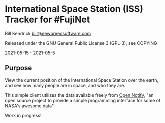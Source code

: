 International Space Station (ISS) Tracker for #FujiNet
======================================================

Bill Kendrick bill@newbreedsoftware.com

Released under the GNU General Public License 3 (GPL-3);
see COPYING

2021-05-15 - 2021-05-5

## Purpose
View the current position of the International Space Station
over the earth, and see how many people are in space, and who
they are.

This simple client utilizes the data available freely from
[Open Notify](http://open-notify.org/), "an open source project to provide
a simple programming interface for some of NASA's awesome data".

Work in progress!

